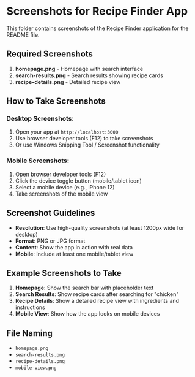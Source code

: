 # Screenshots for Recipe Finder App

This folder contains screenshots of the Recipe Finder application for the README file.

## Required Screenshots

1. **homepage.png** - Homepage with search interface
2. **search-results.png** - Search results showing recipe cards
3. **recipe-details.png** - Detailed recipe view


## How to Take Screenshots

### Desktop Screenshots:
1. Open your app at `http://localhost:3000`
2. Use browser developer tools (F12) to take screenshots
3. Or use Windows Snipping Tool / Screenshot functionality

### Mobile Screenshots:
1. Open browser developer tools (F12)
2. Click the device toggle button (mobile/tablet icon)
3. Select a mobile device (e.g., iPhone 12)
4. Take screenshots of the mobile view

## Screenshot Guidelines

- **Resolution**: Use high-quality screenshots (at least 1200px wide for desktop)
- **Format**: PNG or JPG format
- **Content**: Show the app in action with real data
- **Mobile**: Include at least one mobile/tablet view

## Example Screenshots to Take

1. **Homepage**: Show the search bar with placeholder text
2. **Search Results**: Show recipe cards after searching for "chicken"
3. **Recipe Details**: Show a detailed recipe view with ingredients and instructions
4. **Mobile View**: Show how the app looks on mobile devices

## File Naming
- `homepage.png`
- `search-results.png`
- `recipe-details.png`
- `mobile-view.png` 